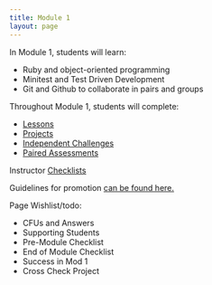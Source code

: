 ```yaml
---
title: Module 1
layout: page
---
```


In Module 1, students will learn:

* Ruby and object-oriented programming
* Minitest and Test Driven Development
* Git and Github to collaborate in pairs and groups

Throughout Module 1, students will complete:

* [Lessons](/module1/lessons/)
* [Projects](/module1/projects/)
* [Independent Challenges](/module1/independent_challenges.html)
* [Paired Assessments](/module1/paired_assessments.html)

Instructor [Checklists](/module1/checklists/index.html)

Guidelines for promotion [can be found here.](/module1/promotion.html)

Page Wishlist/todo:

* CFUs and Answers
* Supporting Students
* Pre-Module Checklist
* End of Module Checklist
* Success in Mod 1
* Cross Check Project
